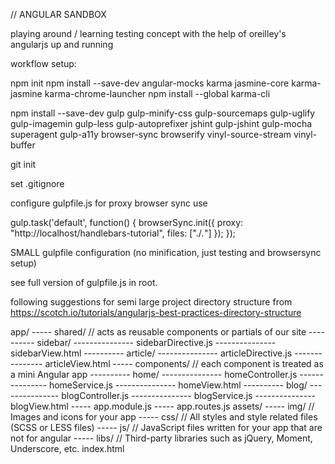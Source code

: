 // ANGULAR SANDBOX

playing around / learning testing concept with the help of oreilley's angularjs up and running

workflow setup:


npm init
npm install --save-dev angular-mocks karma jasmine-core karma-jasmine karma-chrome-launcher
npm install --global karma-cli

npm install --save-dev gulp gulp-minify-css gulp-sourcemaps gulp-uglify gulp-imagemin gulp-less gulp-autoprefixer jshint gulp-jshint gulp-mocha superagent gulp-a11y browser-sync browserify vinyl-source-stream vinyl-buffer

git init

set .gitignore

configure gulpfile.js
for proxy browser sync use

gulp.task('default', function() {
    browserSync.init({
        proxy: "http://localhost/handlebars-tutorial",
        files: ["./*.*"]
    });
});

SMALL gulpfile configuration (no minification, just testing and browsersync setup)



see full version of gulpfile.js in root.

following suggestions for semi large project directory structure from
https://scotch.io/tutorials/angularjs-best-practices-directory-structure

app/
----- shared/   // acts as reusable components or partials of our site
---------- sidebar/
--------------- sidebarDirective.js
--------------- sidebarView.html
---------- article/
--------------- articleDirective.js
--------------- articleView.html
----- components/   // each component is treated as a mini Angular app
---------- home/
--------------- homeController.js
--------------- homeService.js
--------------- homeView.html
---------- blog/
--------------- blogController.js
--------------- blogService.js
--------------- blogView.html
----- app.module.js
----- app.routes.js
assets/
----- img/      // Images and icons for your app
----- css/      // All styles and style related files (SCSS or LESS files)
----- js/       // JavaScript files written for your app that are not for angular
----- libs/     // Third-party libraries such as jQuery, Moment, Underscore, etc.
index.html